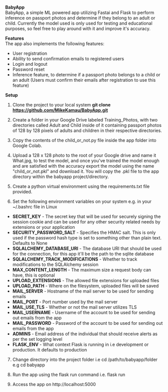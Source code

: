 **BabyApp**\
BabyApp, a simple ML powered app utilizing Fastai and Flask to perform inference on passport photos and determine if they belong to an adult or child.
Currently the model used is only used for testing and educational purposes, so feel free to play around with it and improve it's accuracy.

**Features**\
The app also implements the following features:

* User registration
* Ability to send confirmation emails to registered users
* Login and logout
* Password reset
* Inference feature, to determine if a passport photo belongs to a child or an adult (Users must confirm their emails after registration to use this feature)

**Setup**
1. Clone the project to your local system **git clone https://github.com/MikeKamau/BabyApp.git**

2. Create a folder in your Google Drive labeled Training_Photos, with two directories called Adult and Child inside of it containing passport photos of 128 by 128 pixels of adults and children in their respective directories.

3. Copy the contents of the child_or_not.py file inside the app folder into Google Colab.

4. Upload a 128 x 128 photo to the root of your Google drive and name it What.jpg, to test the model, and once you've trained the model enough and are satisfied with the accuracy export the model using the name "child_or_not.pkl" and download it. You will copy the .pkl file to the app directory within the babyapp project/directory.

5. Create a python virtual environment using the requirements.txt file provided.

6. Set the following environment variables on your system e.g. in your ~/.bashrc file in Linux

  * **SECRET_KEY** - The secret key that will be used for securely signing the session cookie and can be used for any other security related needs by extensions or your application
  * **SECURITY_PASSWORD_SALT** - Specifies the HMAC salt. This is only used if the password hash type is set to something other than plain text. Defaults to None
  * **SQLALCHEMY_DATABASE_URI** - The database URI that should be used for the connection, for this app it'll be the path to the sqlite database
  * **SQLALCHEMY_TRACK_MODIFICATIONS** - Whether to track modifications to the SQLAlchemy session
  * **MAX_CONTENT_LENGTH** - The maximum size a request body can have, this is optional
  * **UPLOAD_EXTENSIONS** - The allowed file extensions for uploaded files
  * **UPLOAD_PATH** - Where on the filesystem, uploaded files will be saved
  * **MAIL_SERVER** - Hostname of the mail server to be used for sending emails
  * **MAIL_PORT** - Port number used by the mail server
  * **MAIL_USE_TLS** - Whether or not the mail server utilizes TLS
  * **MAIL_USERNAME** - Username of the account to be used for sending out emails from the app
  * **MAIL_PASSWORD** - Password of the account to be used for sending out emails from the app
  * **ADMINS** - Email address of the individual that should receive alerts as per the set logging level
  * **FLASK_ENV** - What context Flask is running in i.e development or production. It defaults to production

7. Change directory into the project folder i.e cd /path/to/babyapp/folder e.g cd babyapp  

8. Run the app using the flask run command i.e. flask run  

9. Access the app on http://localhost:5000
